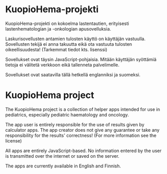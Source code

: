 # KuopioHema-projekti
KuopioHema-projekti on kokoelma lastentautien, erityisesti lastenhematologian ja -onkologian apusovelluksia.

Laskurisovellusten antamien tulosten käyttö on käyttäjän vastuulla. Sovellusten tekijä ei anna takuutta eikä
ota vastuuta tulosten oikeellisuudesta! (Tarkemmat tiedot kts. lisenssi)

Sovellukset ovat täysin JavaScript-pohjaisia. Mitään käyttäjän syöttämiä tietoja ei välitetä verkkoon eikä
tallenneta palvelimelle.

Sovellukset ovat saatavilla tällä hetkellä englanniksi ja suomeksi.

# KuopioHema project
The KuopioHema project is a collection of helper apps intended for use in pediatrics, especially pediatric
haematology and oncology.

The app user is entirely responsible for the use of results given by calculator apps. The app creator does
not give any guarantee or take any responsibility for the results' correctness! (For more information see the license)

All apps are entirely JavaScript-based. No information entered by the user is transmitted over the internet
or saved on the server.

The apps are currently available in English and Finnish.